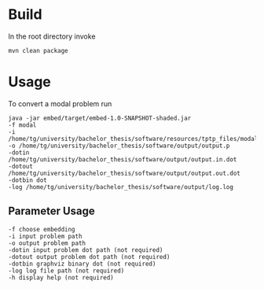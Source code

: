 # Build
In the root directory invoke

    mvn clean package

# Usage
To convert a modal problem run

    java -jar embed/target/embed-1.0-SNAPSHOT-shaded.jar 
    -f modal 
    -i /home/tg/university/bachelor_thesis/software/resources/tptp_files/modal1.p 
    -o /home/tg/university/bachelor_thesis/software/output/output.p 
    -dotin /home/tg/university/bachelor_thesis/software/output/output.in.dot 
    -dotout /home/tg/university/bachelor_thesis/software/output/output.out.dot 
    -dotbin dot 
    -log /home/tg/university/bachelor_thesis/software/output/log.log

## Parameter Usage
    -f choose embedding
    -i input problem path
    -o output problem path
    -dotin input problem dot path (not required)
    -dotout output problem dot path (not required)
    -dotbin graphviz binary dot (not required)
    -log log file path (not required)
    -h display help (not required)
